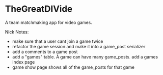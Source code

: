 # TheGreatDIVide
A team matchmaking app for video games.

Nick Notes: 
- make sure that a user cant join a game twice 
- refactor the game session and make it into a game_post serializer 
- add a comments to a game post 
- add a "games" table. A game can have many game_posts. add a games index page
- game show page shows all of the game_posts for that game 
